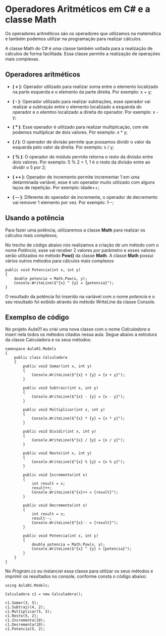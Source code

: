 # Operadores Aritméticos em C# e a classe Math
Os operadores aritméticos são os operadores que utilizamos na matemática e também podemos utilizar na programação para realizar cálculos. 

A classe Math do C# é uma classe também voltada para a realização de cálculos de forma facilitada. Essa classe permite a realização de operações mais complexas.

## Operadores aritméticos
- **( + )**: Operador utilizado para realizar soma entre o elemento localizado na parte esquerda e o elemento da parte direita. Por exemplo: x + y;

- **( - )**: Operador utilizado para realizar subtrações, esse operador vai realizar a subtração entre o elemento localizado a esquerda do operador e o elemtno localizado a direita do operador. Por exemplo: x - y;

- **( * )**: Esse operador é utilizado para realizar multiplicação, com ele podemos multiplicar de dois valores. Por exemplo: x * y;

- **( / )**: O operador de divisão permite que possamos dividir o valor da esquerda pelo valor da direita. Por exemplo: x / y;

- **( % )**: O operador de módulo permite retorna o resto da divisão entre dois valores. Por exemplo: 5 % 2 = 1, 1 é o resto da divisão entre ao dividir o 5 por 2;

- **( ++ )**: Operador de incremento permite incrementar 1 em uma detarminada variável, esse é um operador muito utilizado com alguns laços de repetição. Por exemplo: idade++;

- **( -- )**: Diferente do operador de incremente, o operador de decremento vai remover 1 elemento por vez. Por exemplo: 1--;

## Usando a potência
Para fazer uma potência, utilizaremos a classe **Math** para realizar os cálculos mais complexos;

No trecho de código abaixo nós realizamos a criação de um método com o nome *Potência*, esse vai receber 2 valores por parâmetro e esses valores serão utilizados no método **Pow()** da classe **Math**. A classe **Math** possui vários outros métodos para cálculos mais complexos

```
public void Potencia(int x, int y)
{
    double potencia = Math.Pow(x, y);
    Console.WriteLine($"{x} ^ {y} = {potencia}");
}
```

O resultado da potência foi inserido na variável com o nome *potencia* e o seu resultado foi exibido através do método WriteLine da classe Console.

## Exemplso de código
No projeto *Aula01* eu criei uma nova classe com o nome *Calculadora* e inseri nela todos os métodos citados nessa aula. Segue abaixo a estrutura da classe Calculadora e os seus métodos:

```
namespace Aula01.Models
{
    public class Calculadora
    {
        public void Somar(int x, int y)
        {
            Console.WriteLine($"{x} + {y} = {x + y}");
        }

        public void Subtrair(int x, int y)
        {
            Console.WriteLine($"{x} - {y} = {x - y}");
        }

        public void Multiplicar(int x, int y)
        {
            Console.WriteLine($"{x} * {y} = {x * y}");
        }

        public void Dividir(int x, int y)
        {
            Console.WriteLine($"{x} / {y} = {x / y}");
        }

        public void Resto(int x, int y)
        {
            Console.WriteLine($"{x} % {y} = {x % y}");
        }

        public void Incrementa(int x)
        {
            int result = x;
            result++;
            Console.WriteLine($"{x}++ = {result}");
        }

        public void Decrementa(int x)
        {
            int result = x;
            result--;
            Console.WriteLine($"{x}-- = {result}");
        }

        public void Potencia(int x, int y)
        {
            double potencia = Math.Pow(x, y);
            Console.WriteLine($"{x} ^ {y} = {potencia}");
        }
    }
}
```

No *Program.cs* eu instanciei essa classe para utilizar os seus métodos e imprimir os resultados no console, conforme consta o código abaixo:

```
using Aula01.Models;

Calculadora c1 = new Calculadora();

c1.Somar(3, 5);
c1.Subtrair(4, 2);
c1.Multiplicar(5, 3);
c1.Resto(5, 2);
c1.Incrementa(10);
c1.Decrementa(10);
c1.Potencia(5, 2);

```